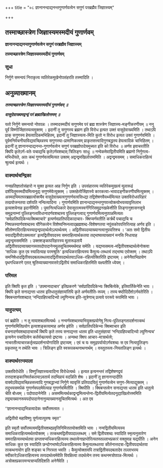 +++
title = "०८ ज्ञानानन्दाद्यनन्तगुणार्णवत्वेन सगुणं परब्रह्मैव जिज्ञास्यम्"

+++


## तस्माच्छास्त्रेण जिज्ञास्यमस्मदीयं गुणार्णवम्

**ज्ञानानन्दाद्यनन्तगुणार्णवत्वेन सगुणं परब्रह्मैव जिज्ञास्यम्**

**तस्माच्छास्त्रेण जिज्ञास्यमस्मदीयं गुणार्णवम्**

### **सुधा**

निर्गुणे समन्वयं निराकृत्य व्यतिरेकमुखेनोपसंहरति तस्मादिति ।

## **अनुव्याख्यानम्**

***तस्माच्छास्त्रेण जिज्ञास्यमस्मदीयं गुणार्णवम् ॥***

***वासुदेवाख्यमद्वन्द्वं परं ब्रह्माखिलोत्तमम् ॥***

यतो निर्गुणे समन्वयो नोपपन्नः । तस्मादस्मदीयं सगुणमेव परं ब्रह्म शास्त्रेण जिज्ञास्य-मङ्गीकरणीयम् ॥ ननु पूर्वं विष्णोर्जिज्ञास्यत्वमुक्तम् । इदानीं तु सगुणस्य ब्रह्मण इति विरोध इत्यत उक्तं वासुदेवाख्यमिति । तथाऽपि प्राक् सगुणस्य हेयत्वादिकमभिहितम्, इदानीं तु जिज्ञास्यत्व-मिति कुतो न विरोध इत्यत उक्तं गुणार्णवमिति । पूर्वमनिर्वचनीयाविद्यावच्छिन्नस्य सगुणस्या-प्रामाणिकत्वम् प्राकृतसत्त्वादिगुणबद्धस्य हेयत्वादिकं चाभिहितम् । इदानीं तु ज्ञानानन्दाद्यनन्त-गुणार्णवत्वेन सगुणं परब्रह्मोपादेयमुच्यत इति को विरोधः ॥ अर्णव इवाचरतीति क्विपि कृतेऽर्ण-वतेः पचाद्यचि कृतेऽर्णवशब्दस् त्रिलिङ्गः साधुः ॥ नन्वेकमेवाद्वितीयमिति ब्रह्मणो निर्गुणत्व-मभिधीयते, अतः कथं गुणार्णवत्वमित्यत उक्तम् अद्वन्द्वमखिलोत्तममिति । अद्वन्द्वमसमम् । समाधिकराहित्यं श्रुत्यर्थ इत्यर्थः ।

### **वाक्यार्थचन्द्रिका**

नन्वप्रतिज्ञातोसंहारो न युक्त इत्यत आह निर्गुण इति । उपसंहारस्य व्यतिरेकमुखत्वं मूलारूढं दर्शयितुमस्मदीयमित्यनूद्य सगुणमेवेत्युक्तम् । उक्तहेतोर्जिज्ञास्ये कारकत्वा-भावादङ्गीकरणीयमित्युक्तम् । अस्मदभिमतपरब्रह्मत्वोक्त्यैव वासुदेवाख्यत्वगुणार्णवत्वसिध्द्या तद्विशेषणवैयर्थ्यमित्यत उक्तविरोधपरिहारं तत्प्रयोजनतया दर्शयति नन्वित्यादिना । गुणार्णवमिति ज्ञानान्दाद्यनन्तगुणवत्त्वोक्त्योभयव्यावृत्तिलाभ इत्याशयेनाह इदानीमिति । पुमानित्यधिकारे देवासुरात्मस्वर्गगिरिसमुद्रनखकेशीति लिङ्गानुशासनसूत्रे समुद्रनाम्नां पुल्लिङ्गत्वविधानादर्णवशब्दस्य पुल्लिङ्गत्वाद् गुणार्णवमित्यनुपपन्नमित्यतः ‘सर्वप्रातिपदिकेभ्यःक्विब्वाचारे’ इत्यर्णवप्रातिपदिकादाचार- क्विप्यर्णवतीति कर्त्रर्थे पचाद्यचि च निष्पन्नस्यार्णवशब्दस्य यौगिकत्वेन विशेष्यनिघ्नत्वाद्ब्रह्मशब्द-विशेषणतया नपुंसकोपपत्तिरित्याह अर्णव इति । शीतोष्णादिराहित्यस्याद्वन्द्वपदार्थत्वेऽल्पार्थत्वम् । अद्वितीयपदव्याख्यानत्वानुपयत्तिश्च । ‘अतः समो द्वितीयः स्यादद्वितीयोऽसमत्वत’ इत्यद्वितीयपदस्य समराहित्यार्थकतया तद्भाष्यव्याख्यानं मनसि निधायाह अद्वन्द्वमसममिति । उक्तशङ्कापरिहारस्य मूलारूढतायै अद्वितीयपदव्याख्यानरूपपदोपादानेनमूलसूचितममर्थमाह समेति । यद्यप्यसमत्व-मद्वितीयशब्दार्थत्वेनोक्त्वा ‘साधिकः कुत एव स्यादित्याह परमश्रुतिः’ इत्यधिकराहित्यस्य कैमुत्य-लब्धत्वं तद्भाष्य एवोक्तम् । तथाऽपि समनिषेधादद्वितीयपदबललब्धत्वादद्वितीयपदार्थतयाऽधिक-रहित्योक्तिरिति द्रष्टव्यम् । अनेनैवाभिप्रायेण पृथगधिकरणे एतत् श्रुतिव्याख्यानावसरेऽद्वितीयं समाधिकरहितमिति वक्ष्यतीति ध्येयम् ।

### **परिमल**

इति क्विपि कृत इति । ‘उपमानादाचार’ इतिप्रकरणे ‘सर्वप्रादिपदिकेभ्यः क्विबित्येके, इतिवार्तिकेनेति भावः । क्विपि कृते सनाद्यन्ता धातव इतिधातुसंज्ञायांतिपि कृते अर्णवतीति-रूपम् । तस्य षष्ठीदिर्देशोऽर्णवतेरिति । क्विबन्तार्णवशब्दात् ‘नन्दिग्रहिपचादिभ्यो ल्युणिन्यच इति-सूत्रेणाच् प्रत्यये पररूपे रूपमिति भावः ।

### **यादुपत्यम्**

परं ब्रह्मेति । न तु मायाशबलमित्यर्थः ॥ नन्वर्णवशब्दस्याभियुक्तप्रयोगेषु नित्य-पुल्लिङ्गतादर्शनात्कथं गुणार्णवमितिप्रयोग इत्याशङ्कायामाह अर्णव इवेति । सर्वप्रातिपदिकेभ्यः क्विब्वाचार इति वचनादर्णवशब्दादाचारर्थे क्विपि कृते तस्य सनाद्यन्ता धातव इति धातुसंज्ञायां ‘नन्दिग्रहिपचादिभ्यो ल्युणिन्यच’ इत्यनेन पचादित्वेन कर्तर्यच्प्रत्ययो द्रष्टव्यः । अन्यथा क्विप आचार-मात्रार्थत्वे; नाचरतीत्याचारकर्तृत्वप्रदर्शनायोगादिति द्रष्टव्यम् । एवं च यः समुद्रपर्यायोऽर्णवशब्दः स एव नित्यपुलिङ्गः प्रकृतस्तु न तथेति भावः । त्रिलिङ्ग इति स्वरूपकथनाथनार्थम् । वस्तुतस्त्व-नियतलिङ्ग इत्यर्थः ।

### **वाक्यार्थरत्नमाला**

उक्तविरोधेति । विष्णुजिज्ञास्यत्वादिना विरोधेत्यर्थः । इत्यत इत्यनन्तरं तद्विशेषणद्वयं तत्तदाशङ्कानिवर्तकतयाऽवतार्य तदभिप्रायं वदन्निति शेषः । इदानीं तु ज्ञानानन्दादीति वाक्येऽविद्यावच्छिन्नसत्त्वादि गुणबद्धाभ्यां निर्गुणे व्यावृत्तिं प्रतिपादयितुं गुणार्णवत्वेन सगुण-मित्याद्युक्तम् । तदुभयसमर्पकं गुणार्णवपदमेवेत्याह गुणार्णवमितीति । क्विपीति । क्विबन्तत्वेन सनाद्यन्ता धातव इति धातुत्वे चेति बोध्यम् । पदोपादानेनेति । असममित्यर्थकाद्वन्द्वमित्यन्तेना-द्वितीयमित्येतदनूद्याखिलोत्तममिति तद्व्याख्यानरूपपदोपादानेनानुव्याख्यानसूचितमित्यर्थः । अत एव

‘‘ज्ञानानन्दाद्यभिन्नत्वादेकः सर्वोत्तमत्वतः ।

अद्वितीयो महाविष्णुः पूर्णत्वात्पुरुषः स्मृत’’

इति स्मृतौ सर्वोत्तमत्वमद्वितीयशब्दप्रवृत्तिनिमित्ततयोक्तमिति भावः । नन्वद्वितीयमित्यस्य समाधिकराहित्यमर्थतयोक्तम् । तत्कथमद्वितीयपदाल्लब्धम् । समे द्वितीयशब्दः स्यादिति स्मृत्यनुसारेण समराहित्यस्यार्थतया प्राप्तावप्यधिकराहित्यस्य तथात्वेनाप्राप्तेरित्यतस्तल्लाभप्रकारं वक्तुमाह यद्यपीति । अनेन साधिकः कुत एव स्यादिति छन्दोगभाष्येऽधिकराहित्यस्य कैमुत्यलब्धतया कीर्तनात्तदत्रा-द्वितीयपदार्थतया तत्कथनायोग इति शङ्का च निरस्ता भवति । कैमुत्योक्तावपि तत्राद्वितीयपदबलादेव तल्लाभस्य स्वीकारेऽधिकराहित्यस्य तत्पदार्थत्वमेवेति विवक्षित्वा तदर्थत्वेन तस्य कथनमत्रोपपन्न-मित्यर्थः । अत्रोक्तप्रकारमन्यत्राप्यतिदिशति अनेनैवेति ।

